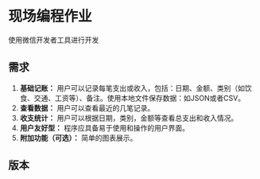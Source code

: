# 现场编程作业

使用微信开发者工具进行开发

## 需求

1. **基础记账：** 用户可以记录每笔支出或收入，包括：日期、金额、类别（如饮食、交通、工资等）、备注。使用本地文件保存数据：如JSON或者CSV。
2. **查看数据：** 用户可以查看最近的几笔记录。
3. **收支统计：** 用户可以根据日期，类别，金额等查看总支出和收入情况。
4. **用户友好型：** 程序应具备易于使用和操作的用户界面。
5. **附加功能（可选）：** 简单的图表展示。

## 版本

